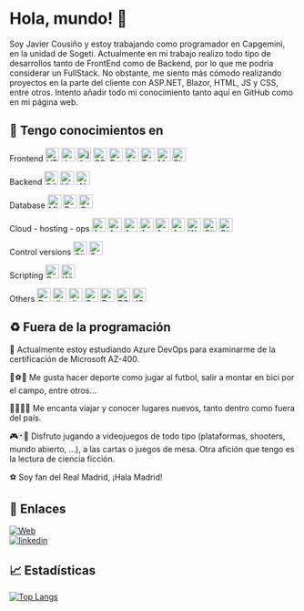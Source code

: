
# Hola, mundo! 👋 


Soy Javier Cousiño y estoy trabajando como programador en Capgemini, en la unidad de Sogeti. Actualmente en mi trabajo realizo todo tipo de desarrollos tanto de FrontEnd como de Backend, por lo que me podría considerar un FullStack. No obstante, me siento más cómodo realizando proyectos en la parte del cliente con ASP.NET, Blazor, HTML, JS y CSS, entre otros. Intento añadir todo mi conocimiento tanto aquí en GitHub como en mi página web.  

 
## 🧠 Tengo conocimientos en  


Frontend <img height="24" width="24" src="https://cdn.simpleicons.org/html5/E34F26" alt="HTML 5" title="HTML 5"  />  <img height="24" width="24" src="https://cdn.simpleicons.org/javascript/F7DF1E" alt="JavaScript" title="JavaScript"  /> <img height="24" width="24" src="https://cdn.simpleicons.org/jquery/0769AD" alt="jQuery" title="jQuery"  /> <img height="24" width="24" src="https://cdn.simpleicons.org/css3/1572B6" alt="CSS 3" title="CSS 3"  /> <img height="24" width="24" src="https://cdn.simpleicons.org/bootstrap/7952B3" alt="Bootstrap" title="Bootstrap"  />    <img height="24" width="24" src="https://cdn.simpleicons.org/angular/DD0031" alt="Angular" title="Angular"  />  <img height="24" width="24" src="https://cdn.simpleicons.org/typescript/3178C6" alt="TypeScript" title="TypeScript"  /> <img height="24" width="24" src="https://cdn.simpleicons.org/MUI/007FFF" alt="Material UI" title="Material UI"  />  <img height="24" width="24" src="https://cdn.simpleicons.org/blazor/512BD4" alt="Blazor" title="Blazor"  />

Backend <img height="24" width="24" src="https://cdn.simpleicons.org/CSharp/512BD4" alt="C#" title="C#"  /> <img height="24" width="24" src="https://cdn.simpleicons.org/VisualBasic/512BD4" alt="Visual Basic" title="Visual Basic"  />    <img height="24" width="24" src="https://cdn.simpleicons.org/.NET/512BD4" alt=".Net" title=".Net"  />

Database <img height="24" width="24" src="https://cdn.simpleicons.org/MicrosoftSQLServer/CC2927" alt="Microsoft SQL Server" title="Microsoft SQL Server"  /> <img height="24" width="24" src="https://cdn.simpleicons.org/PostgreSQL/4169E1" alt="Postgresql" title="Postgresql"  /> <img height="24" width="24" src="https://cdn.simpleicons.org/Oracle/F80000" alt="Oracle" title="Oracle"  />

Cloud - hosting - ops  <img height="24" width="24" src="https://cdn.simpleicons.org/microsoftazure/0078D4" alt="Azure" title="Azure"  />   <img height="24" width="24" src="https://cdn.simpleicons.org/AzureFunctions/0062AD" alt="Azure Functions" title="Azure Functions"  />   <img height="24" width="24" src="https://cdn.simpleicons.org/AzureDataExplorer/0062AD" alt="Azure Data Explorer" title="Azure Data Explorer"  />  <img height="24" width="24" src="https://cdn.simpleicons.org/AZUREDEVOPS/0078D7" alt="Azure DevOps" title="Azure DevOps"  />    <img height="24" width="24" src="https://cdn.simpleicons.org/AzurePipelines/2560E0" alt="Azure Pipelines" title="Azure Pipelines"  />   <img height="24" width="24" src="https://cdn.simpleicons.org/AzureArtifacts/CB2E6D" alt="Azure Artifacts" title="Azure Artifacts"  /> <img height="24" width="24" src="https://cdn.simpleicons.org/WordPress/21759B" alt="WordPress" title="WordPress"  />   <img height="24" width="24" src="https://cdn.simpleicons.org/GitHub/FFFFFF" alt="GitHub" title="GitHub"  /> <img height="24" width="24" src="https://cdn.simpleicons.org/GitHubActions/FFFFFF" alt="GitHub Actions" title="GitHub Actions"  />

Control versions <img height="24" width="24" src="https://cdn.simpleicons.org/Git/F05032" alt="Git" title="Git"  />  <img height="24" width="24" src="https://cdn.simpleicons.org/AzureDevOps/0078D7" alt="Team Foundation Version Control" title="Team Foundation Version Control"  />

Scripting <img height="24" width="24" src="https://cdn.simpleicons.org/PowerShell/5391FE" alt="PowerShell" title="PowerShell"  /> <img height="24" width="24" src="https://cdn.simpleicons.org/WindowsTerminal/4D4D4D" alt="Windows Terminal" title="Windows Terminal"  />

Others <img height="24" width="24" src="https://cdn.simpleicons.org/Postman/FF6C37" alt="Postman" title="Postman"  />  <img height="24" width="24" src="https://cdn.simpleicons.org/Jira/0052CC" alt="Jira" title="Jira"  />   <img height="24" width="24" src="https://cdn.simpleicons.org/JiraSoftware/0052CC" alt="Jira Software" title="Jira Software"  /> <img height="24" width="24" src="https://cdn.simpleicons.org/Swagger/85EA2D" alt="Swagger" title="Swagger"  />  <img height="24" width="24" src="https://cdn.simpleicons.org/Diagrams.Net/F08705" alt="DrawIO" title="DrawIO"  />   <img height="24" width="24" src="https://cdn.simpleicons.org/D3.js/F9A03C" alt="D3 js" title="D3 js"  />    <img height="24" width="24" src="https://cdn.simpleicons.org/JsonWebTokens/FFFFFF" alt="JSON Web Tokens" title="JSON Web Tokens"  />


## :recycle: Fuera de la programación 

:memo: Actualmente estoy estudiando Azure DevOps para examinarme de la certificación de Microsoft AZ-400. 

:bicyclist::soccer::bowling:  Me gusta hacer deporte como jugar al futbol, salir a montar en bici por el campo, entre otros...

:evergreen_tree::palm_tree::city_sunrise::sunrise_over_mountains:  Me encanta viajar y conocer lugares nuevos, tanto dentro como fuera del país.

:video_game::black_joker::game_die: Disfruto jugando a videojuegos de todo tipo (plataformas, shooters, mundo abierto, ...), a las cartas o juegos de mesa. Otra afición que tengo es la lectura de ciencia ficción.

:soccer:
 Soy fan del Real Madrid, ¡Hala Madrid!





## 🔗 Enlaces
[![Web](https://img.shields.io/badge/c0us1.net-000?style=for-the-badge&logo=ko-fi&logoColor=white)](https://c0us1.net/) <br />
[![linkedin](https://img.shields.io/badge/linkedin-0A66C2?style=for-the-badge&logo=linkedin&logoColor=white)](https://www.linkedin.com/in/fco-javier-cousi%C3%B1o/)




## 📈 Estadísticas

[![Top Langs](https://github-readme-stats.vercel.app/api/top-langs/?username=cousigoico&layout=compact&theme=dark)](https://github.com/cousigoico?tab=repositories)


##
